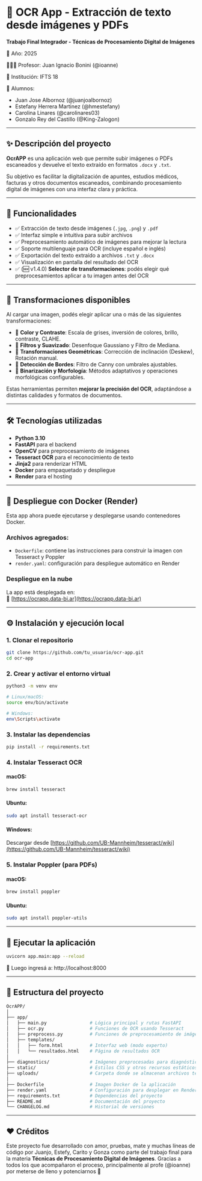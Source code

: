 # 🧾 OCR App - Extracción de texto desde imágenes y PDFs

**Trabajo Final Integrador - Técnicas de Procesamiento Digital de Imágenes**

📅 Año: 2025

👨🏻‍🏫 Profesor: Juan Ignacio Bonini (@ioanne)

🏫 Institución: IFTS 18

👤 Alumnos:
- Juan Jose Albornoz (@juanjoalbornoz)
- Estefany Herrera Martinez (@hmestefany)
- Carolina Linares (@carolinares03)
- Gonzalo Rey del Castillo (@King-Zalogon)

---

## ✨ Descripción del proyecto

**OcrAPP** es una aplicación web que permite subir imágenes o PDFs escaneados y devuelve el texto extraído en formatos `.docx` y `.txt`.

Su objetivo es facilitar la digitalización de apuntes, estudios médicos, facturas y otros documentos escaneados, combinando procesamiento digital de imágenes con una interfaz clara y práctica.

---

## 🚀 Funcionalidades

- ✅ Extracción de texto desde imágenes (`.jpg`, `.png`) y `.pdf`  
- ✅ Interfaz simple e intuitiva para subir archivos  
- ✅ Preprocesamiento automático de imágenes para mejorar la lectura  
- ✅ Soporte multilenguaje para OCR (incluye español e inglés)  
- ✅ Exportación del texto extraído a archivos `.txt` y `.docx` 
- ✅ Visualización en pantalla del resultado del OCR  
- ✅ (🆕 v1.4.0) **Selector de transformaciones**: podés elegir qué preprocesamientos aplicar a tu imagen antes del OCR

---

## 🧪 Transformaciones disponibles

Al cargar una imagen, podés elegir aplicar una o más de las siguientes transformaciones:

- 🔘 **Color y Contraste**: Escala de grises, inversión de colores, brillo, contraste, CLAHE.
- 🔘 **Filtros y Suavizado**: Desenfoque Gaussiano y Filtro de Mediana.
- 🔘 **Transformaciones Geométricas**: Corrección de inclinación (Deskew), Rotación manual.
- 🔘 **Detección de Bordes**: Filtro de Canny con umbrales ajustables.
- 🔘 **Binarización y Morfología**: Métodos adaptativos y operaciones morfológicas configurables.

Estas herramientas permiten **mejorar la precisión del OCR**, adaptándose a distintas calidades y formatos de documentos.

---

## 🛠️ Tecnologías utilizadas

- **Python 3.10**
- **FastAPI** para el backend
- **OpenCV** para preprocesamiento de imágenes
- **Tesseract OCR** para el reconocimiento de texto
- **Jinja2** para renderizar HTML
- **Docker** para empaquetado y despliegue
- **Render** para el hosting

---

## 🐳 Despliegue con Docker (Render)

Esta app ahora puede ejecutarse y desplegarse usando contenedores Docker.

### Archivos agregados:

- `Dockerfile`: contiene las instrucciones para construir la imagen con Tesseract y Poppler
- `render.yaml`: configuración para despliegue automático en Render

### Despliegue en la nube

La app está desplegada en:  
🔗 [https://ocrapp.data-bi.ar](https://ocrapp.data-bi.ar)

---

## ⚙️ Instalación y ejecución local

### 1. Clonar el repositorio

```bash
git clone https://github.com/tu_usuario/ocr-app.git
cd ocr-app
```

### 2. Crear y activar el entorno virtual

```bash
python3 -m venv env

# Linux/macOS:
source env/bin/activate

# Windows:
env\Scripts\activate
```

### 3. Instalar las dependencias

```bash
pip install -r requirements.txt
```

### 4. Instalar Tesseract OCR

#### macOS:

```bash
brew install tesseract
```

#### Ubuntu:

```bash
sudo apt install tesseract-ocr
```

#### Windows:

Descargar desde [https://github.com/UB-Mannheim/tesseract/wiki](https://github.com/UB-Mannheim/tesseract/wiki)

### 5. Instalar Poppler (para PDFs)

#### macOS:

```bash
brew install poppler
```

#### Ubuntu:

```bash
sudo apt install poppler-utils
```

---

## 🚀 Ejecutar la aplicación

```bash
uvicorn app.main:app --reload
```

📎 Luego ingresá a: http://localhost:8000

---

## 📂 Estructura del proyecto

```bash
OcrAPP/
│
├── app/
│   ├── main.py                # Lógica principal y rutas FastAPI
│   ├── ocr.py                 # Funciones de OCR usando Tesseract
│   ├── preprocess.py          # Funciones de preprocesamiento de imágenes
│   ├── templates/
│   │   ├── form.html          # Interfaz web (modo experto)
│   │   └── resultados.html    # Página de resultados OCR
│
├── diagnostics/               # Imágenes preprocesadas para diagnóstico 
├── static/                    # Estilos CSS y otros recursos estáticos
├── uploads/                   # Carpeta donde se almacenan archivos temporales subidos
│
├── Dockerfile                 # Imagen Docker de la aplicación
├── render.yaml                # Configuración para desplegar en Render
├── requirements.txt           # Dependencias del proyecto
├── README.md                  # Documentación del proyecto
└── CHANGELOG.md               # Historial de versiones
```

---

## ❤️ Créditos

Este proyecto fue desarrollado con amor, pruebas, mate y muchas líneas de código por Juanjo, Estefy, Carito y Gonza como parte del trabajo final para la materia **Técnicas de Procesamiento Digital de Imágenes**. Gracias a todos los que acompañaron el proceso, principalmente al profe (@ioanne) por meterse de lleno y potenciarnos 🤗
